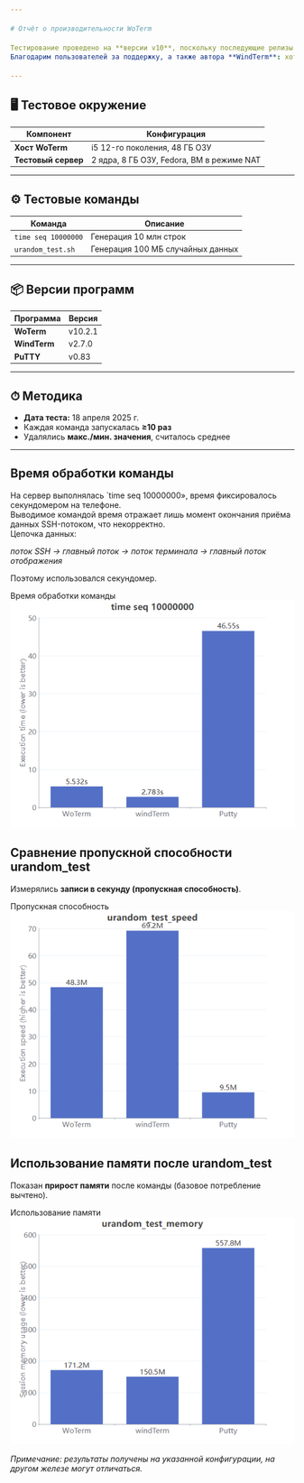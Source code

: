 ```yaml
---

# Отчёт о производительности WoTerm

Тестирование проведено на **версии v10**, поскольку последующие релизы получили глубокую оптимизацию ядра.  
Благодарим пользователей за поддержку, а также автора **WindTerm**: хотя мы не знакомы и не обменивались техническим опытом, WindTerm — отличный продукт, часть функций WoTerm вдохновлена им.

---
```


## 🖥 Тестовое окружение

| Компонент        | Конфигурация                     |
|------------------|----------------------------------|
| **Хост WoTerm**  | i5 12-го поколения, 48 ГБ ОЗУ    |
| **Тестовый сервер** | 2 ядра, 8 ГБ ОЗУ, Fedora, ВМ в режиме NAT |

---

## ⚙ Тестовые команды

| Команда             | Описание                     |
|---------------------|------------------------------|
| `time seq 10000000` | Генерация 10 млн строк       |
| `urandom_test.sh`   | Генерация 100 МБ случайных данных |

---

## 📦 Версии программ

| Программа  | Версия  |
|------------|---------|
| **WoTerm**   | v10.2.1 |
| **WindTerm** | v2.7.0  |
| **PuTTY**    | v0.83   |

---

## ⏱ Методика

- **Дата теста:** 18 апреля 2025 г.  
- Каждая команда запускалась **≥10 раз**  
- Удалялись **макс./мин. значения**, считалось среднее  

---

## Время обработки команды

На сервер выполнялась `time seq 10000000», время фиксировалось секундомером на телефоне.  
Выводимое командой время отражает лишь момент окончания приёма данных SSH-потоком, что некорректно.  
Цепочка данных:

*поток SSH → главный поток → поток терминала → главный поток отображения*

Поэтому использовался секундомер.  
<div>Время обработки команды<br><img src="timeseq1.png"/></div>

## Сравнение пропускной способности urandom_test

Измерялись **записи в секунду (пропускная способность)**.  
<div>Пропускная способность<br><img src="urandom_test_speed.png"/></div>

## Использование памяти после urandom_test

Показан **прирост памяти** после команды (базовое потребление вычтено).  
<div>Использование памяти<br><img src="urandom_test_memory.png"/></div>

*Примечание: результаты получены на указанной конфигурации, на другом железе могут отличаться.*
